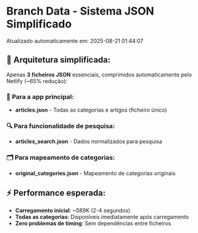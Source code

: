 # Branch Data - Sistema JSON Simplificado
Atualizado automaticamente em: 2025-08-21 01:44:07

## 🎯 Arquitetura simplificada:
Apenas **3 ficheiros JSON** essenciais, comprimidos automaticamente pelo Netlify (~65% redução):

### 📱 Para a app principal:
- **articles.json** - Todas as categorias e artigos (ficheiro único)

### 🔍 Para funcionalidade de pesquisa:
- **articles_search.json** - Dados normalizados para pesquisa

### 🗂️ Para mapeamento de categorias:
- **original_categories.json** - Mapeamento de categorias originais

## ⚡ Performance esperada:
- **Carregamento inicial**: ~589K (2-4 segundos)
- **Todas as categorias**: Disponíveis imediatamente após carregamento
- **Zero problemas de timing**: Sem dependências entre ficheiros
